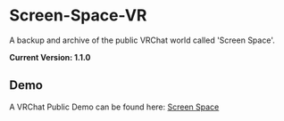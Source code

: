 # Screen-Space-VR
A backup and archive of the public VRChat world called 'Screen Space'. 

**Current Version: 1.1.0**

## Demo
A VRChat Public Demo can be found here:
[Screen Space](https://vrchat.com/home/launch?worldId=wrld_d34024bc-1fd1-4173-b2a9-605c5ef37330)
